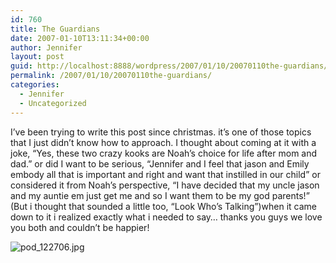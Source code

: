 ```yaml
---
id: 760
title: The Guardians
date: 2007-01-10T13:11:34+00:00
author: Jennifer
layout: post
guid: http://localhost:8888/wordpress/2007/01/10/20070110the-guardians/
permalink: /2007/01/10/20070110the-guardians/
categories:
  - Jennifer
  - Uncategorized
---
```

I&#8217;ve been trying to write this post since christmas. it&#8217;s one of those topics that I just didn&#8217;t know how to approach. I thought about coming at it with a joke, &#8220;Yes, these two crazy kooks are Noah&#8217;s choice for life after mom and dad.&#8221; or did I want to be serious, &#8220;Jennifer and I feel that jason and Emily embody all that is important and right and want that instilled in our child&#8221; or considered it from Noah&#8217;s perspective, &#8220;I have decided that my uncle jason and my auntie em just get me and so I want them to be my god parents!&#8221; (But i thought that sounded a little too, &#8220;Look Who&#8217;s Talking&#8221;)when it came down to it i realized exactly what i needed to say&#8230; thanks you guys we love you both and couldn&#8217;t be happier!

<img id="image98" alt="pod_122706.jpg" src="http://static.squarespace.com/static/50db6bb3e4b015296cd43789/50dfa5b1e4b0dc6320e0b5ea/50dfa5b1e4b0dc6320e0b649/1167687599000/?format=original" />